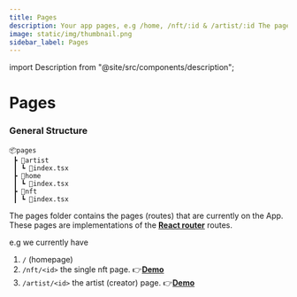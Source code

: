 ```yaml
---
title: Pages
description: Your app pages, e.g /home, /nft/:id & /artist/:id The pages are normally linked with react-router
image: static/img/thumbnail.png
sidebar_label: Pages
---
```


import Description from "@site/src/components/description";

# Pages

<Description
  text="Your app pages, e.g /home, /nft/:id & /artist/:id The pages are normally
  linked with react-router"
/>

### General Structure

```
📦pages
 ┣ 📂artist
 ┃ ┗ 📜index.tsx
 ┣ 📂home
 ┃ ┗ 📜index.tsx
 ┣ 📂nft
 ┃ ┗ 📜index.tsx
```

The pages folder contains the pages (routes) that are currently on the App. These pages are implementations of the [**React router**](https://reactrouter.com/) routes.

e.g we currently have

1. `/` (homepage)
2. `/nft/<id>` the single nft page. 👉[**Demo**](https://koii-x.vercel.app/nft/8ZsDVH9Iotsx4Y1U6QPdBibR3N1BkKt1CgEsYRyKUSE)
3. `/artist/<id>` the artist (creator) page. 👉[**Demo**](https://koii-x.vercel.app/artist/5kUbe9C_zkZSDWI1ygve3jZDDrh3MSu-AT8M4tu7mpA)
